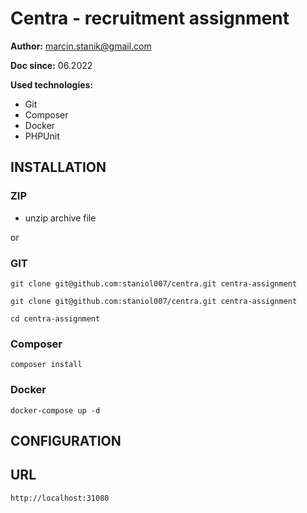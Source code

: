 # Centra - recruitment assignment

**Author:** marcin.stanik@gmail.com

**Doc since:** 06.2022

**Used technologies:**
- Git
- Composer
- Docker
- PHPUnit

## INSTALLATION

### ZIP
- unzip archive file

or

### GIT

```shell
git clone git@github.com:staniol007/centra.git centra-assignment
```

```shell
git clone git@github.com:staniol007/centra.git centra-assignment
```

```shell
cd centra-assignment
```

### Composer
```shell
composer install
```

### Docker
```shell
docker-compose up -d
```

## CONFIGURATION

## URL
```
http://localhost:31080
```



